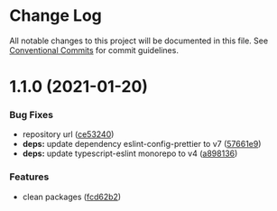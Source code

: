 # Change Log

All notable changes to this project will be documented in this file.
See [Conventional Commits](https://conventionalcommits.org) for commit guidelines.

# 1.1.0 (2021-01-20)


### Bug Fixes

* repository url ([ce53240](https://github.com/hitechline/development/commit/ce53240989b9c810153bddcf1dfb4a89ac1c8fec))
* **deps:** update dependency eslint-config-prettier to v7 ([57661e9](https://github.com/hitechline/development/commit/57661e982d576e4ef4acab05f904ea741c8164c5))
* **deps:** update typescript-eslint monorepo to v4 ([a898136](https://github.com/hitechline/development/commit/a8981363c6603c737d2a7f06ee5a5dcee5f6563d))


### Features

* clean packages ([fcd62b2](https://github.com/hitechline/development/commit/fcd62b26617409e36b11fbb5cb32e7c54be3d0db))
